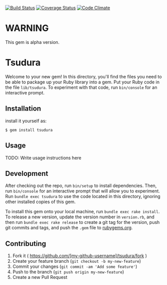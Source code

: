 [![Build Status](https://travis-ci.org/onigra/tsudura.svg)](https://travis-ci.org/onigra/tsudura) [![Coverage Status](https://coveralls.io/repos/onigra/tsudura/badge.svg?branch=master)](https://coveralls.io/r/onigra/tsudura?branch=master) [![Code Climate](https://codeclimate.com/github/onigra/tsudura/badges/gpa.svg)](https://codeclimate.com/github/onigra/tsudura)

# WARNING

This gem is alpha version.

# Tsudura

Welcome to your new gem! In this directory, you'll find the files you need to be able to package up your Ruby library into a gem. Put your Ruby code in the file `lib/tsudura`. To experiment with that code, run `bin/console` for an interactive prompt.

## Installation

install it yourself as:

    $ gem install tsudura

## Usage

TODO: Write usage instructions here

## Development

After checking out the repo, run `bin/setup` to install dependencies. Then, run `bin/console` for an interactive prompt that will allow you to experiment. Run `bundle exec tsudura` to use the code located in this directory, ignoring other installed copies of this gem.

To install this gem onto your local machine, run `bundle exec rake install`. To release a new version, update the version number in `version.rb`, and then run `bundle exec rake release` to create a git tag for the version, push git commits and tags, and push the `.gem` file to [rubygems.org](https://rubygems.org).

## Contributing

1. Fork it ( https://github.com/[my-github-username]/tsudura/fork )
2. Create your feature branch (`git checkout -b my-new-feature`)
3. Commit your changes (`git commit -am 'Add some feature'`)
4. Push to the branch (`git push origin my-new-feature`)
5. Create a new Pull Request
